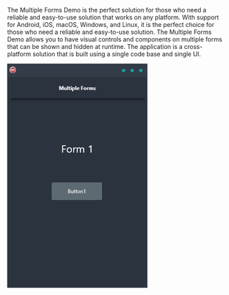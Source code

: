 The Multiple Forms Demo is the perfect solution for those who need a reliable and easy-to-use solution that works on any platform. With support for Android, iOS, macOS, Windows, and Linux, it is the perfect choice for those who need a reliable and easy-to-use solution. The Multiple Forms Demo allows you to have visual controls and components on multiple forms that can be shown and hidden at runtime. The application is a cross-platform solution that is built using a single code base and single UI.

![screenshot](screenshot.gif)
